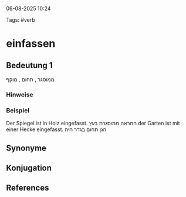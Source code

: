 
06-08-2025 10:24


Tags: #verb

# einfassen


## Bedeutung 1
ממוסגר , תחום , מוקף

### Hinweise


### Beispiel
Der Spiegel ist in Holz eingefasst.
המראה ממוסגרת בעץ
der Garten ist mit einer Hecke eingefasst.
הגן תחום בגדר חיה

## Synonyme


## Konjugation


## References

